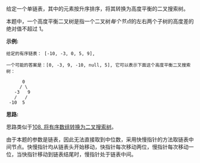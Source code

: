 给定一个单链表，其中的元素按升序排序，将其转换为高度平衡的二叉搜索树。

本题中，一个高度平衡二叉树是指一个二叉树*每个节点*的左右两个子树的高度差的绝对值不超过 1。

**示例:**

```
给定的有序链表： [-10, -3, 0, 5, 9],

一个可能的答案是：[0, -3, 9, -10, null, 5], 它可以表示下面这个高度平衡二叉搜索树：

      0
     / \
   -3   9
   /   /
 -10  5
```

**思路:**

思路类似于[108. 将有序数组转换为二叉搜索树](https://github.com/Tarocch1/leetcode/tree/master/problems/0101%20-%200150/108.%20%E5%B0%86%E6%9C%89%E5%BA%8F%E6%95%B0%E7%BB%84%E8%BD%AC%E6%8D%A2%E4%B8%BA%E4%BA%8C%E5%8F%89%E6%90%9C%E7%B4%A2%E6%A0%91)。

由于本题的参数是链表，因此无法直接取到中位数，采用快慢指针的方法取链表中间节点。快慢指针均从链表头开始移动，快指针每次移动两位，慢指针每次移动一位，当快指针移动到链表结尾时，慢指针处于链表中间。
